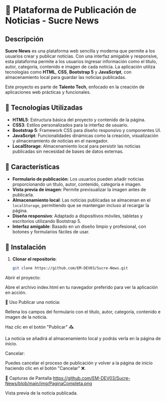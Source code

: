 # 📰 Plataforma de Publicación de Noticias - **Sucre News**

## Descripción

**Sucre News** es una plataforma web sencilla y moderna que permite a los usuarios crear y publicar noticias. Con una interfaz amigable y responsive, esta plataforma permite a los usuarios ingresar información como el título, autor, categoría, contenido e imagen de cada noticia. La aplicación utiliza tecnologías como **HTML**, **CSS**, **Bootstrap 5** y **JavaScript**, con almacenamiento local para guardar las noticias publicadas.

Este proyecto es parte de **Talento Tech**, enfocado en la creación de aplicaciones web prácticas y funcionales.

## 🚀 Tecnologías Utilizadas

- **HTML5**: Estructura básica del proyecto y contenido de la página.
- **CSS3**: Estilos personalizados para la interfaz de usuario.
- **Bootstrap 5**: Framework CSS para diseño responsivo y componentes UI.
- **JavaScript**: Funcionalidades dinámicas como la creación, visualización y almacenamiento de noticias en el navegador.
- **LocalStorage**: Almacenamiento local para persistir las noticias publicadas sin necesidad de bases de datos externas.

## 📝 Características

- **Formulario de publicación**: Los usuarios pueden añadir noticias proporcionando un título, autor, contenido, categoría e imagen.
- **Vista previa de imagen**: Permite previsualizar la imagen antes de publicarla.
- **Almacenamiento local**: Las noticias publicadas se almacenan en el `localStorage`, permitiendo que se mantengan incluso al recargar la página.
- **Diseño responsivo**: Adaptado a dispositivos móviles, tabletas y escritorios utilizando Bootstrap 5.
- **Interfaz amigable**: Basado en un diseño limpio y profesional, con botones y formularios fáciles de usar.

## 🔧 Instalación

1. **Clonar el repositorio**:

   ```bash
   git clone https://github.com/EM-DEV03/Sucre-News.git
Abrir el proyecto:

Abre el archivo index.html en tu navegador preferido para ver la aplicación en acción.

📱 Uso
Publicar una noticia:

Rellena los campos del formulario con el título, autor, categoría, contenido e imagen de la noticia.

Haz clic en el botón "Publicar" 📤.

La noticia se añadirá al almacenamiento local y podrás verla en la página de inicio.

Cancelar:

Puedes cancelar el proceso de publicación y volver a la página de inicio haciendo clic en el botón "Cancelar" ❌.

📸 Capturas de Pantalla
https://github.com/EM-DEV03/Sucre-News/blob/main/img/PaginaCompleta.png


Vista previa de la noticia publicada.
